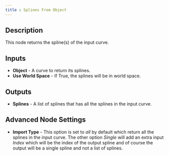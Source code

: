 ```yaml
---
title : Splines From Object
---
```


## Description

This node returns the spline(s) of the input curve.

## Inputs

- **Object** - A curve to return its splines.
- **Use World Space** - If True, the splines will be in world space.

## Outputs

- **Splines** - A list of splines that has all the splines in the
    input curve.

## Advanced Node Settings

- **Import Type** - This option is set to *all* by default which return all
  the splines in the input curve. The other option *Single* will add an extra
  input *Index* which will be the index of the output spline and of course
  the output will be a single spline and not a list of splines.
